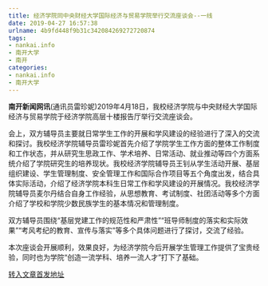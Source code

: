 ```yaml
---
title: 经济学院同中央财经大学国际经济与贸易学院举行交流座谈会--一线
date: 2019-04-27 16:57:38
urlname: 4b9fd448f9b31c342084269272720874
tags: 
- nankai.info
- 南开大学
- 南开
categories:
- nankai.info
- 南开大学
---
```


**南开新闻网讯**(通讯员雷珍妮)2019年4月18日，我校经济学院与中央财经大学国际经济与贸易学院于经济学院高层十楼报告厅举行交流座谈会。

会上，双方辅导员主要就日常学生工作的开展和学风建设的经验进行了深入的交流和探讨。我校经济学院辅导员雷珍妮首先介绍了学院学生工作方面的整体工作制度和工作状态，并从研究生思政工作、学术培养、日常活动、就业推动等四个方面系统介绍了学院研究生的培养现状。我校经济学院辅导员王钊从学生活动开展、基层组织建设、学生管理制度、安全管理工作和国际合作项目等五个角度出发，结合具体实际活动，介绍了经济学院本科生日常工作和学风建设的开展情况。我校经济学院辅导员麦尔丹结合自身工作经验，从思想教育、考试制度、社团活动等多个方面介绍了学校和学院少数民族学生的基本情况和管理制度。

双方辅导员围绕“基层党建工作的规范性和严肃性”“班导师制度的落实和实际效果”“考风考纪的教育、宣传与落实”等多个具体问题进行了探讨，交流了经验。

本次座谈会开展顺利，效果良好，为经济学院今后开展学生管理工作提供了宝贵经验，同时也为学院“创造一流学科、培养一流人才”打下了基础。

[转入文章首发地址](http://news.nankai.edu.cn/zhxw/system/2019/04/22/000446434.shtml)